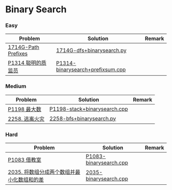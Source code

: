 # Binary Search

### Easy

| Problem | Solution | Remark |
| ------- | -------- | ------ |
| [1714G-Path Prefixes](https://codeforces.com/problemset/problem/1714/G) | [1714G-dfs+binarysearch.py](https://github.com/chuzhumin98/PythonForMillions/blob/main/Codeforces/1714/1714G-dfs+binarysearch.py) |        |
| [P1314 聪明的质监员](https://www.luogu.com.cn/problem/P1314) | [P1314-binarysearch+prefixsum.cpp](https://github.com/chuzhumin98/PythonForMillions/blob/main/luogu/P1314-binarysearch%2Bprefixsum.cpp) | |



### Medium

| Problem                                                      | Solution                                                     | Remark |
| ------------------------------------------------------------ | ------------------------------------------------------------ | ------ |
| [P1198 最大数](https://www.luogu.com.cn/problem/P1198)  | [P1198-stack+binarysearch.cpp](https://github.com/chuzhumin98/PythonForMillions/blob/main/luogu/P1198-stack%2Bbinarysearch.cpp) |        |
| [2258. 逃离火灾](https://leetcode.cn/problems/escape-the-spreading-fire/) | [2258-bfs+binarysearch.py](https://github.com/chuzhumin98/PythonForMillions/blob/main/LeetCode/2258-bfs%2Bbinarysearch.py) |  |



### Hard

| Problem | Solution | Remark |
| ------- | -------- | ------ |
| [P1083 借教室](https://www.luogu.com.cn/problem/P1083)  | [P1083-binarysearch.cpp](https://github.com/chuzhumin98/PythonForMillions/blob/main/luogu/P1083-binarysearch.cpp) |        |
| [2035. 将数组分成两个数组并最小化数组和的差](https://leetcode.cn/problems/partition-array-into-two-arrays-to-minimize-sum-difference/) | [2035-binarysearch.cpp](https://github.com/chuzhumin98/PythonForMillions/blob/main/LeetCode/2035-binarysearch.cpp) |  |